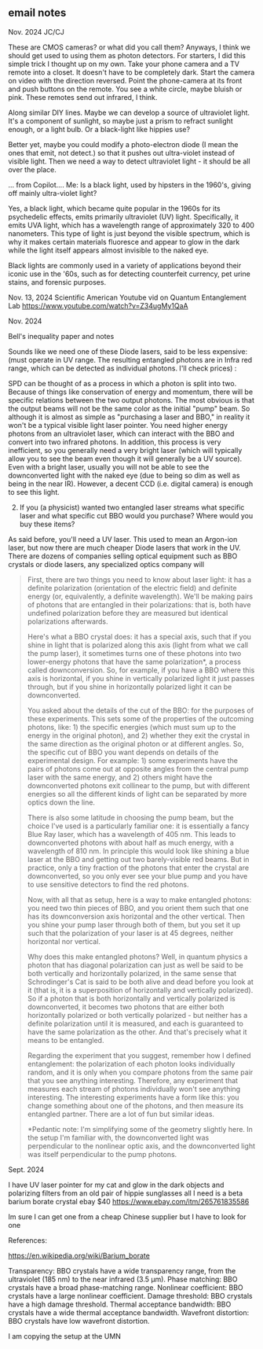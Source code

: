 
## email notes

Nov. 2024 JC/CJ 

These are CMOS cameras?  or what did you call them?
Anyways, I think we should get used to using them as photon detectors.
For starters, I did this simple trick I thought up on my own.  Take
your phone camera and a TV remote into a closet.  It doesn't have to
be completely dark.  Start the camera on video with the direction
reversed.  Point the phone-camera at its front and push buttons on the
remote.  You see a white circle, maybe bluish or pink.  These remotes
send out infrared, I think.

Along similar DIY lines.  Maybe we can develop a source of ultraviolet
light.  It's a component of sunlight, so maybe just a prism to refract
sunlight enough, or a light bulb. Or a black-light like hippies use?

Better yet, maybe you could modify a photo-electron diode (I mean the
ones that emit, not detect.)
so that it pushes out ultra-violet instead of visible light.  Then we
need a way to detect ultraviolet light - it should be all over the
place.

...  from Copilot....
Me: Is a black light, used by hipsters in the 1960's, giving off
mainly ultra-violet light?

Yes, a black light, which became quite popular in the 1960s for its
psychedelic effects, emits primarily ultraviolet (UV) light.
Specifically, it emits UVA light, which has a wavelength range of
approximately 320 to 400 nanometers. This type of light is just beyond
the visible spectrum, which is why it makes certain materials
fluoresce and appear to glow in the dark while the light itself
appears almost invisible to the naked eye.

Black lights are commonly used in a variety of applications beyond
their iconic use in the '60s, such as for detecting counterfeit
currency, pet urine stains, and forensic purposes.


Nov. 13, 2024
Scientific American Youtube vid on Quantum Entanglement Lab https://www.youtube.com/watch?v=Z34ugMy1QaA



Nov. 2024

Bell's inequality paper and notes

Sounds like we need one of these Diode lasers, said to be less
expensive: (must operate in UV range. The resulting entangled
photons are in Infra red range, which can be detected
as individual photons. I'll check prices) :

SPD can be thought of as a process in which a photon is split into
two. Because of things like conservation of energy and momentum, there
will be specific relations between the two output photons. The most
obvious is that the output beams will not be the same color as the
initial "pump" beam. So although it is almost as simple as "purchasing
a laser and BBO," in reality it won't be a typical visible light laser
pointer. You need higher energy photons from an ultraviolet laser,
which can interact with the BBO and convert into two infrared photons.
In addition, this process is very inefficient, so you generally need a
very bright laser (which will typically allow you to see the beam even
though it will generally be a UV source). Even with a bright laser,
usually you will not be able to see the downconverted light with the
naked eye (due to being so dim as well as being in the near IR).
However, a decent CCD (i.e. digital camera) is enough to see this
light.

2) If you (a physicist) wanted two entangled laser streams what
specific laser and what specific cut BBO would you purchase? Where
would you buy these items?

As said before, you'll need a UV laser. This used to mean an Argon-ion
laser, but now there are much cheaper Diode lasers that work in the
UV. There are dozens of companies selling optical equipment such as
BBO crystals or diode lasers, any specialized optics company will


>
>
> First, there are two things you need to know about laser light: it has a definite polarization (orientation of the electric field) and definite energy (or, equivalently, a definite wavelength). We'll be making pairs of photons that are entangled in their polarizations: that is, both have undefined polarization before they are measured but identical polarizations afterwards.
>
> Here's what a BBO crystal does: it has a special axis, such that if you shine in light that is polarized along this axis (light from what we call the pump laser), it sometimes turns one of these photons into two lower-energy photons that have the same polarization*, a process called downconversion. So, for example, if you have a BBO where this axis is horizontal, if you shine in vertically polarized light it just passes through, but if you shine in horizontally polarized light it can be downconverted.
>
> You asked about the details of the cut of the BBO: for the purposes of these experiments. This sets some of the properties of the outcoming photons, like: 1) the specific energies (which must sum up to the energy in the original photon), and 2) whether they exit the crystal in the same direction as the original photon or at different angles. So, the specific cut of BBO you want depends on details of the experimental design. For example: 1) some experiments have the pairs of photons come out at opposite angles from the central pump laser with the same energy, and 2) others might have the downconverted photons exit collinear to the pump, but with different energies so all the different kinds of light can be separated by more optics down the line.
>
> There is also some latitude in choosing the pump beam, but the choice I've used is a particularly familiar one: it is essentially a fancy Blue Ray laser, which has a wavelength of 405 nm. This leads to downconverted photons with about half as much energy, with a wavelength of 810 nm. In principle this would look like shining a blue laser at the BBO and getting out two barely-visible red beams. But in practice, only a tiny fraction of the photons that enter the crystal are downconverted, so you only ever see your blue pump and you have to use sensitive detectors to find the red photons.
>
> Now, with all that as setup, here is a way to make entangled photons: you need two thin pieces of BBO, and you orient them such that one has its downconversion axis horizontal and the other vertical. Then you shine your pump laser through both of them, but you set it up such that the polarization of your laser is at 45 degrees, neither horizontal nor vertical.
>
> Why does this make entangled photons? Well, in quantum physics a photon that has diagonal polarization can just as well be said to be both vertically and horizontally polarized, in the same sense that Schrodinger's Cat is said to be both alive and dead before you look at it (that is, it is a superposition of horizontally and vertically polarized). So if a photon that is both horizontally and vertically polarized is downconverted, it becomes two photons that are either both horizontally polarized or both vertically polarized - but neither has a definite polarization until it is measured, and each is guaranteed to have the same polarization as the other. And that's precisely what it means to be entangled.
>
> Regarding the experiment that you suggest, remember how I defined entanglement: the polarization of each photon looks individually random, and it is only when you compare photons from the same pair that you see anything interesting. Therefore, any experiment that measures each stream of photons individually won't see anything interesting. The interesting experiments have a form like this: you change something about one of the photons, and then measure its entangled partner. There are a lot of fun but similar ideas.
>
> *Pedantic note: I'm simplifying some of the geometry slightly here. In the setup I'm familiar with, the downconverted light was perpendicular to the nonlinear optic axis, and the downconverted light was itself perpendicular to the pump photons.
>
>
Sept.  2024

I have UV laser pointer for my cat and glow in the dark objects
and polarizing filters from an old pair of hippie sunglasses
all I need is a beta barium borate crystal 
ebay $40 https://www.ebay.com/itm/265761835586

Im sure I can get one from a cheap Chinese supplier but I have to look for one

References:

https://en.wikipedia.org/wiki/Barium_borate

Transparency: BBO crystals have a wide transparency range, from the ultraviolet (185 nm) to the near infrared (3.5 µm).
Phase matching: BBO crystals have a broad phase-matching range.
Nonlinear coefficient: BBO crystals have a large nonlinear coefficient.
Damage threshold: BBO crystals have a high damage threshold.
Thermal acceptance bandwidth: BBO crystals have a wide thermal acceptance bandwidth.
Wavefront distortion: BBO crystals have low wavefront distortion.

I am copying the setup at the UMN 


